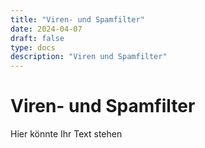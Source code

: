 ```yaml
---
title: "Viren- und Spamfilter"
date: 2024-04-07
draft: false
type: docs
description: "Viren und Spamfilter"
---
```


# Viren- und Spamfilter

Hier könnte Ihr Text stehen